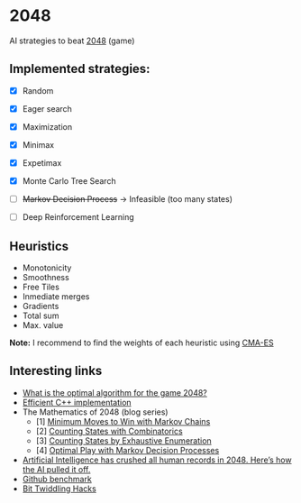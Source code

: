 # 2048

AI strategies to beat [2048](https://play2048.co) (game)


## Implemented strategies:

- [x] Random
- [x] Eager search
- [x] Maximization
- [x] Minimax
- [x] Expetimax
- [x] Monte Carlo Tree Search
- [ ] ~~Markov Decision Process~~ → Infeasible (too many states)
- [ ] Deep Reinforcement Learning


## Heuristics

- Monotonicity
- Smoothness
- Free Tiles
- Inmediate merges
- Gradients
- Total sum
- Max. value

**Note:** I recommend to find the weights of each heuristic using [CMA-ES](https://en.wikipedia.org/wiki/CMA-ES)


## Interesting links


- [What is the optimal algorithm for the game 2048?
](https://stackoverflow.com/questions/22342854/what-is-the-optimal-algorithm-for-the-game-2048)
- [Efficient C++ implementation](https://github.com/nneonneo/2048-ai)
- The Mathematics of 2048 (blog series)
	- [1] [Minimum Moves to Win with Markov Chains](https://jdlm.info/articles/2017/08/05/markov-chain-2048.html)
	- [2] [Counting States with Combinatorics](https://jdlm.info/articles/2017/09/17/counting-states-combinatorics-2048.html)
	- [3] [Counting States by Exhaustive Enumeration](https://jdlm.info/articles/2017/12/10/counting-states-enumeration-2048.html)
	- [4] [Optimal Play with Markov Decision Processes](https://jdlm.info/articles/2018/03/18/markov-decision-process-2048.html)
- [Artificial Intelligence has crushed all human records in 2048. Here’s how the AI pulled it off.](http://www.randalolson.com/2015/04/27/artificial-intelligence-has-crushed-all-human-records-in-2048-heres-how-the-ai-pulled-it-off/)
- [Github benchmark](https://github.com/aszczepanski/2048)
- [Bit Twiddling Hacks
](http://graphics.stanford.edu/~seander/bithacks.html)
